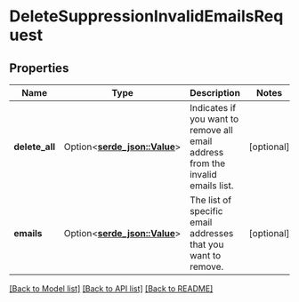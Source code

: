 # DeleteSuppressionInvalidEmailsRequest

## Properties

Name | Type | Description | Notes
------------ | ------------- | ------------- | -------------
**delete_all** | Option<[**serde_json::Value**](.md)> | Indicates if you want to remove all email address from the invalid emails list. | [optional]
**emails** | Option<[**serde_json::Value**](.md)> | The list of specific email addresses that you want to remove. | [optional]

[[Back to Model list]](../README.md#documentation-for-models) [[Back to API list]](../README.md#documentation-for-api-endpoints) [[Back to README]](../README.md)


